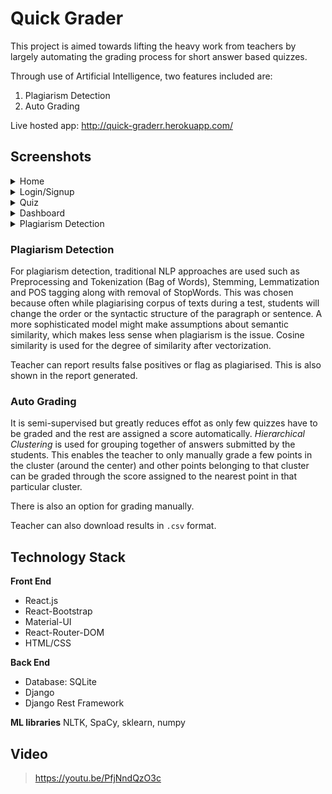 # Quick Grader
This project is aimed towards lifting the heavy work from teachers by largely automating the grading process for short answer based quizzes.

Through use of Artificial Intelligence, two features included are:

  1.   Plagiarism Detection
  2.   Auto Grading
  
  Live hosted app: http://quick-graderr.herokuapp.com/

## Screenshots
<details><summary>Home</summary>
<p>

<img src="https://github.com/shubhamdhingra38/Quick-Grader/blob/master/screenshots/home.png" width=800></img>
<img src="https://github.com/shubhamdhingra38/Quick-Grader/blob/master/screenshots/login.png" width=800></img>

</p>
</details>


<details><summary>Login/Signup</summary>
<p>

<img src="https://github.com/shubhamdhingra38/Quick-Grader/blob/master/screenshots/register.png" width=700></img>
<hr>
<img src="https://github.com/shubhamdhingra38/Quick-Grader/blob/master/screenshots/sign up.png" width=700></img>

</p>
</details>

<details><summary>Quiz</summary>
<p>

<img src="https://github.com/shubhamdhingra38/Quick-Grader/blob/master/screenshots/desc.png" width=700></img>
<hr>
<img src="https://github.com/shubhamdhingra38/Quick-Grader/blob/master/screenshots/createquiz.png" width=700></img>
<hr>
<img src="https://github.com/shubhamdhingra38/Quick-Grader/blob/master/screenshots/addques.png" width=700></img>
<hr>
<img src="https://github.com/shubhamdhingra38/Quick-Grader/blob/master/screenshots/code.png" width=400></img>

</p>
</details>


<details><summary>Dashboard</summary>
<p>

<img src="https://github.com/shubhamdhingra38/Quick-Grader/blob/master/screenshots/dashboard.png" width=700></img>
<hr>
<img src="https://github.com/shubhamdhingra38/Quick-Grader/blob/master/screenshots/dashboard2.png" width=700></img>

</p>
</details>


<details><summary>Plagiarism Detection</summary>
<p>

<img src="https://github.com/shubhamdhingra38/Quick-Grader/blob/master/screenshots/plagiarism.png" width=700></img>
<hr>
<img src="https://github.com/shubhamdhingra38/Quick-Grader/blob/master/screenshots/plagcomparison.png" width=700></img>

</p>
</details>




### Plagiarism Detection
For plagiarism detection, traditional NLP approaches are used such as Preprocessing and Tokenization (Bag of Words), Stemming, Lemmatization and POS tagging along with removal of StopWords. This was chosen because often while plagiarising corpus of texts during a test, students will change the order or the syntactic structure of the paragraph or sentence. A more sophisticated model might make assumptions about semantic similarity, which makes less sense when plagiarism is the issue. Cosine similarity is used for the degree of similarity after vectorization.

Teacher can report results false positives or flag as plagiarised. This is also shown in the report generated.

### Auto Grading 
It is semi-supervised but greatly reduces effot as only few quizzes have to be graded and the rest are assigned a score automatically.
*Hierarchical Clustering*  is used for grouping together of answers submitted by the students. This enables the teacher to only manually grade a few points in the cluster (around the center) and other points belonging to that cluster can be graded through the score assigned to the nearest point in that particular cluster.

There is also an option for grading manually.

Teacher can also download results in `.csv` format.

## Technology Stack

**Front End**

 - React.js
 - React-Bootstrap
 - Material-UI
 - React-Router-DOM
 - HTML/CSS

 **Back End**
 - Database: SQLite
 - Django
 - Django Rest Framework
 

 **ML libraries**
NLTK, SpaCy, sklearn, numpy


## Video

> https://youtu.be/PfjNndQzO3c
